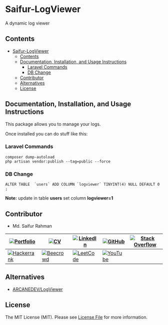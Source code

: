 # Saifur-LogViewer
A dynamic log viewer

## Contents
- [Saifur-LogViewer](#saifur-logviewer)
  - [Contents](#contents)
  - [Documentation, Installation, and Usage Instructions](#documentation-installation-and-usage-instructions)
    - [Laravel Commands](#laravel-commands)
    - [DB Change](#db-change)
  - [Contributor](#contributor)
  - [Alternatives](#alternatives)
  - [License](#license)

## Documentation, Installation, and Usage Instructions
This package allows you to manage your logs.

Once installed you can do stuff like this:


### Laravel Commands

```
composer dump-autoload
php artisan vendor:publish --tag=public --force
```

### DB Change
```
ALTER TABLE  `users` ADD COLUMN `logviewer` TINYINT(4) NULL DEFAULT 0 ;
```
**Note:** update in table **users** set column **logviewer=1**


## Contributor

- Md. Saifur Rahman


|[![Portfolio](https://img.shields.io/badge/Portfolio-%23009639.svg?style=for-the-badge&logo=Hyperledger&logoColor=white)](https://saifurrahman.my.canva.site) | [![CV](https://img.shields.io/badge/CV-%23009639.svg?style=for-the-badge&logo=DocuSign&logoColor=white)](https://docs.google.com/document/d/1txBCiMjPqH7GR8FDMQMAw09vemsB-nJb/edit?usp=sharing&ouid=113622980255867007734&rtpof=true&sd=true) | [![LinkedIn](https://img.shields.io/badge/linkedin-%230077B5.svg?style=for-the-badge&logo=linkedin&logoColor=white)](https://www.linkedin.com/in/saifurrahman1193/) | [![GitHub](https://img.shields.io/badge/github-%23121011.svg?style=for-the-badge&logo=github&logoColor=white)](https://github.com/saifurrahman1193/saifurrahman1193) | [![Stack Overflow](https://img.shields.io/badge/-Stackoverflow-FE7A16?style=for-the-badge&logo=stack-overflow&logoColor=white)](https://stackoverflow.com/users/14350717/md-saifur-rahman) | 
|-|-|-|-|-|
| [![Hackerrank](https://img.shields.io/badge/-Hackerrank-2EC866?style=for-the-badge&logo=HackerRank&logoColor=white)](https://www.hackerrank.com/saifur_rahman111) | [![Beecrowd](https://img.shields.io/badge/Beecrowd-%23009639.svg?style=for-the-badge&logo=Bugcrowd&logoColor=white)](https://www.beecrowd.com.br/judge/en/profile/18847) | [![LeetCode](https://img.shields.io/badge/LeetCode-000000?style=for-the-badge&logo=LeetCode&logoColor=#d16c06)](https://leetcode.com/saifurrahman1193) | [![YouTube](https://img.shields.io/badge/YouTube-%23FF0000.svg?style=for-the-badge&logo=YouTube&logoColor=white)](https://www.youtube.com/playlist?list=PLwJWgDKTF5-xdQttKl7cRx8Yhukv7Ilmg)| |

## Alternatives

- [ARCANEDEV/LogViewer](https://github.com/ARCANEDEV/LogViewer) 

## License
The MIT License (MIT). Please see [License File](LICENSE.md) for more information.
